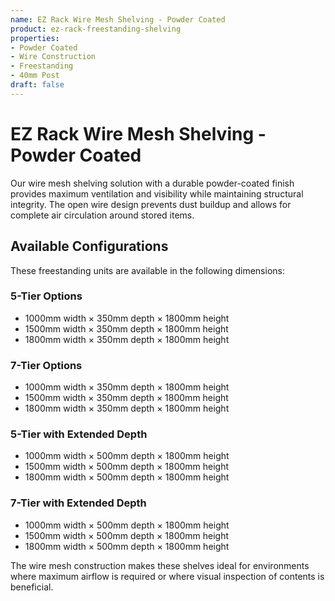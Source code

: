```yaml
---
name: EZ Rack Wire Mesh Shelving - Powder Coated
product: ez-rack-freestanding-shelving
properties:
- Powder Coated
- Wire Construction
- Freestanding
- 40mm Post
draft: false
---
```


# EZ Rack Wire Mesh Shelving - Powder Coated

Our wire mesh shelving solution with a durable powder-coated finish provides maximum ventilation and visibility while maintaining structural integrity. The open wire design prevents dust buildup and allows for complete air circulation around stored items.

## Available Configurations

These freestanding units are available in the following dimensions:

### 5-Tier Options
- 1000mm width × 350mm depth × 1800mm height
- 1500mm width × 350mm depth × 1800mm height
- 1800mm width × 350mm depth × 1800mm height

### 7-Tier Options
- 1000mm width × 350mm depth × 1800mm height
- 1500mm width × 350mm depth × 1800mm height
- 1800mm width × 350mm depth × 1800mm height

### 5-Tier with Extended Depth
- 1000mm width × 500mm depth × 1800mm height
- 1500mm width × 500mm depth × 1800mm height
- 1800mm width × 500mm depth × 1800mm height

### 7-Tier with Extended Depth
- 1000mm width × 500mm depth × 1800mm height
- 1500mm width × 500mm depth × 1800mm height
- 1800mm width × 500mm depth × 1800mm height

The wire mesh construction makes these shelves ideal for environments where maximum airflow is required or where visual inspection of contents is beneficial.
